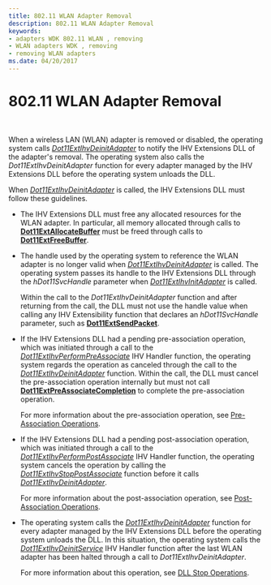 ```yaml
---
title: 802.11 WLAN Adapter Removal
description: 802.11 WLAN Adapter Removal
keywords:
- adapters WDK 802.11 WLAN , removing
- WLAN adapters WDK , removing
- removing WLAN adapters
ms.date: 04/20/2017
---
```


# 802.11 WLAN Adapter Removal




 

When a wireless LAN (WLAN) adapter is removed or disabled, the operating system calls [*Dot11ExtIhvDeinitAdapter*](/windows-hardware/drivers/ddi/wlanihv/nc-wlanihv-dot11extihv_deinit_adapter) to notify the IHV Extensions DLL of the adapter's removal. The operating system also calls the *Dot11ExtIhvDeinitAdapter* function for every adapter managed by the IHV Extensions DLL before the operating system unloads the DLL.

When [*Dot11ExtIhvDeinitAdapter*](/windows-hardware/drivers/ddi/wlanihv/nc-wlanihv-dot11extihv_deinit_adapter) is called, the IHV Extensions DLL must follow these guidelines.

-   The IHV Extensions DLL must free any allocated resources for the WLAN adapter. In particular, all memory allocated through calls to [**Dot11ExtAllocateBuffer**](/windows-hardware/drivers/ddi/wlanihv/nc-wlanihv-dot11ext_allocate_buffer) must be freed through calls to [**Dot11ExtFreeBuffer**](/windows-hardware/drivers/ddi/wlanihv/nc-wlanihv-dot11ext_free_buffer).

-   The handle used by the operating system to reference the WLAN adapter is no longer valid when [*Dot11ExtIhvDeinitAdapter*](/windows-hardware/drivers/ddi/wlanihv/nc-wlanihv-dot11extihv_deinit_adapter) is called. The operating system passes its handle to the IHV Extensions DLL through the *hDot11SvcHandle* parameter when [*Dot11ExtIhvInitAdapter*](/windows-hardware/drivers/ddi/wlanihv/nc-wlanihv-dot11extihv_init_adapter) is called.

    Within the call to the *Dot11ExtIhvDeinitAdapter* function and after returning from the call, the DLL must not use the handle value when calling any IHV Extensibility function that declares an *hDot11SvcHandle* parameter, such as [**Dot11ExtSendPacket**](/windows-hardware/drivers/ddi/wlanihv/nc-wlanihv-dot11ext_send_packet).

-   If the IHV Extensions DLL had a pending pre-association operation, which was initiated through a call to the [*Dot11ExtIhvPerformPreAssociate*](/windows-hardware/drivers/ddi/wlanihv/nc-wlanihv-dot11extihv_perform_pre_associate) IHV Handler function, the operating system regards the operation as canceled through the call to the [*Dot11ExtIhvDeinitAdapter*](/windows-hardware/drivers/ddi/wlanihv/nc-wlanihv-dot11extihv_deinit_adapter) function. Within the call, the DLL must cancel the pre-association operation internally but must not call [**Dot11ExtPreAssociateCompletion**](/windows-hardware/drivers/ddi/wlanihv/nc-wlanihv-dot11ext_pre_associate_completion) to complete the pre-association operation.

    For more information about the pre-association operation, see [Pre-Association Operations](pre-association-operations.md).

-   If the IHV Extensions DLL had a pending post-association operation, which was initiated through a call to the [*Dot11ExtIhvPerformPostAssociate*](/windows-hardware/drivers/ddi/wlanihv/nc-wlanihv-dot11extihv_perform_post_associate) IHV Handler function, the operating system cancels the operation by calling the [*Dot11ExtIhvStopPostAssociate*](/windows-hardware/drivers/ddi/wlanihv/nc-wlanihv-dot11extihv_stop_post_associate) function before it calls [*Dot11ExtIhvDeinitAdapter*](/windows-hardware/drivers/ddi/wlanihv/nc-wlanihv-dot11extihv_deinit_adapter).

    For more information about the post-association operation, see [Post-Association Operations](post-association-operations.md).

-   The operating system calls the [*Dot11ExtIhvDeinitAdapter*](/windows-hardware/drivers/ddi/wlanihv/nc-wlanihv-dot11extihv_deinit_adapter) function for every adapter managed by the IHV Extensions DLL before the operating system unloads the DLL. In this situation, the operating system calls the [*Dot11ExtIhvDeinitService*](/windows-hardware/drivers/ddi/wlanihv/nc-wlanihv-dot11extihv_deinit_service) IHV Handler function after the last WLAN adapter has been halted through a call to *Dot11ExtIhvDeinitAdapter*.

    For more information about this operation, see [DLL Stop Operations](dll-stop-operations.md).

 

 

